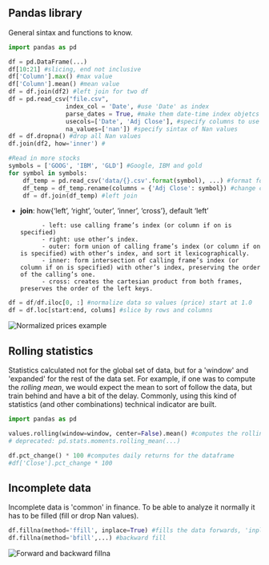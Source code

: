 ## Pandas library
General sintax and functions to know.

```python
import pandas as pd

df = pd.DataFrame(...)
df[10:21] #slicing, end not inclusive
df['Column'].max() #max value
df['Column'].mean() #mean value
df = df.join(df2) #left join for two df
df = pd.read_csv("file.csv",
                index_col = 'Date', #use 'Date' as index
                parse_dates = True, #make them date-time index objetcs
                usecols=['Date', 'Adj Close'], #specify columns to use
                na_values=['nan']) #specify sintax of Nan values
df = df.dropna() #drop all Nan values
df.join(df2, how='inner') #

#Read in more stocks
symbols = ['GOOG', 'IBM', 'GLD'] #Google, IBM and gold
for symbol in symbols:
    df_temp = pd.read_csv('data/{}.csv'.format(symbol), ...) #format for different files
    df_temp = df_temp.rename(columns = {'Adj Close': symbol}) #change column name to avoid overlad
    df = df.join(df_temp) #left join

```

* **join**:
    how{‘left’, ‘right’, ‘outer’, ‘inner’, ‘cross’}, default ‘left’

            - left: use calling frame’s index (or column if on is specified)
            - right: use other’s index.
            - outer: form union of calling frame’s index (or column if on is specified) with other’s index, and sort it lexicographically.
            - inner: form intersection of calling frame’s index (or column if on is specified) with other’s index, preserving the order of the calling’s one.
            - cross: creates the cartesian product from both frames, preserves the order of the left keys.

```python
df = df/df.iloc[0, :] #normalize data so values (price) start at 1.0
df = df.loc[start:end, colums] #slice by rows and columns
```
![Normalized prices example]('Normalized_prices_example.png')


## Rolling statistics
Statistics calculated not for the global set of data, but for a 'window' and 'expanded' for the rest of the data set. For example, if one was to compute the _rolling mean_, we would expect the mean to sort of follow the data, but train behind and have a bit of the delay. Commonly, using this kind of statistics (and other combinations) technical indicator are built.

```python
import pandas as pd

values.rolling(window=window, center=False).mean() #computes the rolling mean for a given dataset and returns the points for it
# deprecated: pd.stats.moments.rolling_mean(...) 

df.pct_change() * 100 #computes daily returns for the dataframe
#df['Close'].pct_change * 100
```

## Incomplete data
Incomplete data is 'common' in finance. To be able to analyze it normally it has to be filled (fill or drop Nan values).

```python
df.fillna(method='ffill', inplace=True) #fills the data forwards, 'inplace' is to save the result in the same dataframe
df.fillna(method='bfill',...) #backward fill

```
![Forward and backward fillna]('fillna_example.png)